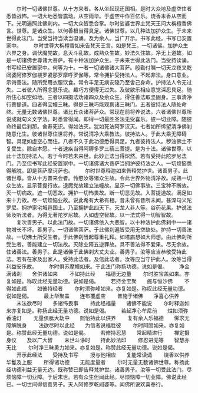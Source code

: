 <!-- { "loadSidebar": true } -->
　　尔时一切诸佛世尊。从十方来者。各从坐起现还国相。是时大众地及虚空住者悉皆战怖。一切大地悉皆震动。从空雨华。于虚空中作百亿乐。烧香末香从空而下。光明遍照此佛刹内。一切大众皆悉合掌。尔时娑婆世界主梵天王问大栴檀香佛言。世尊。是诸众生。以何善根当得具足。诸佛世尊。以几种法加护众生。于未来世得此法门。当受当持当读当温诵。及为余人。当广开示。书写此经。书写已安置家中。
　　尔时世尊大栴檀香如来告梵天王言。如是梵王。一切诸佛。加护众生六界之身。调伏魔党故。息灭斗乱故。成熟众生故。妙法久住故。净无上道故。如是一切诸佛世尊诸大菩萨。有十种法加护众生。于未来世得此法门。当受持读诵。书写经已安置家中。何等为十。一者一切诸佛诸大菩萨。殷勤付嘱一切天龙夜叉乾闼婆阿修罗伽楼罗紧那罗摩呼罗伽等。常令拥护受持法人。不起非法。身口意业。示诲善法。随所受用衣服饮食。常令丰足无病安隐乃至舍己身命。护持法人令无过失。二者彼人所得念慧乐说。趣巧方便得无过失。及彼欲乐相应意觉深忍具足。随所住心如空如地。三者以四摄法劝诸四众及余众生。得住善法取坚固身。三事清净行菩提道。四者得宝幢三昧。得是三昧巧能观察诸三昧门。五者彼持法人随处命终。无量无数诸佛世尊。诸比丘众诸菩萨众。常现在前将养说法。六者诸佛世尊所说成就句义文字法。时悉皆得闻。即得一切最胜圣法无受喜乐。彼一切业障。随彼命终最后刹那。舍寿死识。得如法灭。犹如死法阿罗汉灭。七者如所悕望清净佛刹随意化生。彼诸世尊住世将养。常说清净大乘教法。彼持法人。于此大乘无障碍智。具足如虚空心而住。八者不久于此功德悉得具足。九者彼持法人。秽浊佛土不复受生。除自本愿。十者速疾当得阿耨多罗三藐三菩提。是为十法。诸佛世尊。以此十法加持法人。若于今时若未来世。此妙正法当得炽然。若有受持此陀罗尼法门。乃至但书写此经安置家中。一切诸佛诸大菩萨当拥护彼持法之人。一切烦恼悉得解脱。即是菩萨摩诃萨也。
　　尔时世尊释迦如来告释梵护世。诸善男子。此诸世尊。皆从十方普来会者。怜愍汝等诸众生故。令此世界外物清净故。成熟一切众生故。显示菩提行故。退魔党故建立法幢故。显示一切佛事故。三宝种不断故。灭一切病故。遮一切恶故。拥护一切怖畏故。断一切恶见故。入菩提道故。满足如来十力故。尽一切烦恼业故。说此希有大希有相。昔未曾有昔所未闻。甚深句义陀罗尼。拥护家宅城邑国土。乃至拥护此四天下。天龙人非人等。谷药花果。护说法师及听法者。为得无著陀罗尼故。入如虚空智故。以一法式得一切智智故。
　　复次善男子。以此法门故。一切诸佛依入大悲智。以十种法护此佛刹中一一诸物增长不坏。善男子。一切诸佛菩萨。于此佛刹遍皆受用无空缺处。护持一切善法故。一切佛土所受生者。于此佛刹当起尊重礼拜。如塔庙想如大师想。由此佛刹所受生者。善能建立一切法故。灭除业障五逆罪故。具不善法得不爱果。尽无余故。住诸善法。善男子。此是诸佛于此佛刹大丈夫业。善男子。汝等应当恭敬受持此法。若有在家及出家人。受持此法者。及信此法者。汝等应当守护此人。汝等当得利益安乐故。
　　尔时俱苏摩幢如来。于此法门称扬功德。说如是偈。
　　净金满诸刹　　舍供诸如来
　　不如持此经　　福德无边量
　　尔时胜宝盖如来。亦复如是。称叹此经无量功德。说如是偈。
　　若持金宝聚　　施与恒沙佛
　　不得如此福　　如彼持经者
　　尔时须弥峰如来。亦复如是。称叹此经无量功德。说如是偈。
　　最上华聚盖　　连布覆虚空
　　普施于诸佛　　净喜心供养
　　末法欲尽时　　多诸怖畏事
　　持此经福量　　诸佛不能说
　　尔时释迦如来亦复如是。称扬此经无量功德。说如是偈。
　　若起净心牟尼前　　炷如须弥香油灯
　　无量俱胝大劫中　　熙怡持此以供养
　　复有余人乐福德　　悕求无障解脱身
　　法欲尽时以此经　　为信者说福胜彼
　　尔时阿閦如来。亦复如是。称赞此经无量功德。说如是偈。
　　若修持忍慧　　常起精进行
　　禅定摄身仪　　及以广大智
　　末世斗诤时　　持此妙法印
　　修忍进无等　　智慧亦无比
　　尔时净三昧勇力如来。亦复如是。称赞此经无量功德。说如是偈。
　　开示此经法　　受持及书写
　　授与他相应　　复能常读诵
　　烧香以供养　　华鬘及上服
　　所得诸功德　　无能度量者
　　尔时无量无数诸佛世尊。称扬此经功德利益无量无边。既称赞已即告释梵护世。诸善男子。汝等一切受此法门。尽烦恼障一切业障。于后末世。若有众生但闻此经。尽烦恼障一切业障。佛说此经已。一切世间得信善男子。天人阿修罗乾闼婆等。闻佛所说欢喜奉行。
